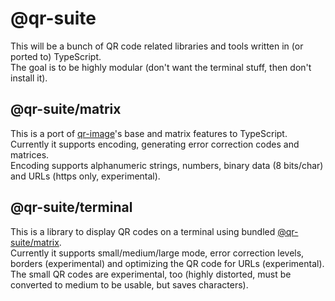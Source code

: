 # @qr-suite

This will be a bunch of QR code related libraries and tools written in (or ported to) TypeScript.  
The goal is to be highly modular (don't want the terminal stuff, then don't install it).

## @qr-suite/matrix

This is a port of [qr-image](https://github.com/Short-io/qr-image)'s base and matrix features to TypeScript.  
Currently it supports encoding, generating error correction codes and matrices.  
Encoding supports alphanumeric strings, numbers, binary data (8 bits/char) and URLs (https only, experimental).

## @qr-suite/terminal

This is a library to display QR codes on a terminal using bundled [@qr-suite/matrix](https://github.com/josefschabasser/qr-suite/tree/develop/packages/matrix).  
Currently it supports small/medium/large mode, error correction levels, borders (experimental) and optimizing the QR code for URLs (experimental).  
The small QR codes are experimental, too (highly distorted, must be converted to medium to be usable, but saves characters).
